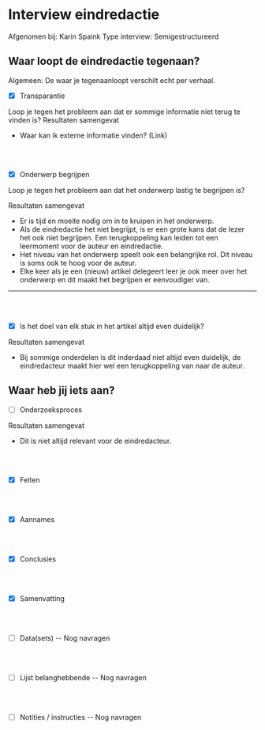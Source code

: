 # Interview eindredactie


Afgenomen bij: Karin Spaink
Type interview: Semigestructureerd

## Waar loopt de eindredactie tegenaan?




Algemeen:
De waar je tegenaanloopt verschilt echt per verhaal.


- [x] Transparantie

Loop je tegen het probleem aan dat er sommige informatie niet terug te vinden is?
Resultaten samengevat

* Waar kan ik externe informatie vinden? (Link)

<br><br>

- [x] Onderwerp begrijpen

Loop je tegen het probleem aan dat het onderwerp lastig te begrijpen is?

Resultaten samengevat
* Er is tijd en moeite nodig om in te kruipen in het onderwerp.
* Als de eindredactie het niet begrijpt, is er een grote kans dat de lezer het ook niet begrijpen. Een terugkoppeling kan leiden tot een leermoment voor de auteur en eindredactie.
* Het niveau van het onderwerp speelt ook een belangrijke rol. Dit niveau is soms ook te hoog voor de auteur.
* Elke keer als je een (nieuw) artikel delegeert leer je ook meer over het onderwerp en dit maakt het begrijpen er eenvoudiger van.


---------------------

<br><br>

- [x] Is het doel van elk stuk in het artikel altijd even duidelijk?

Resultaten samengevat
* Bij sommige onderdelen is dit inderdaad niet altijd even duidelijk, de eindredacteur maakt hier wel een terugkoppeling van naar de auteur.

## Waar heb jij iets aan?

- [ ] Onderzoeksproces

Resultaten samengevat

* Dit is niet altijd relevant voor de eindredacteur.

<br><br>

- [x] Feiten

<br><br>

- [x] Aannames

<br><br>

- [x] Conclusies

<br><br>

- [x] Samenvatting

<br><br>

- [ ] Data(sets)
-- Nog navragen

<br><br>

- [ ] Lijst belanghebbende
-- Nog navragen

<br><br>

- [ ] Notities / instructies
-- Nog navragen

